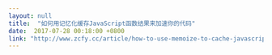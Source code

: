 ```yaml
---
layout: null
title:  "如何用记忆化缓存JavaScript函数结果来加速你的代码"
date:  2017-07-28 00:18:00 +0800
link: "http://www.zcfy.cc/article/how-to-use-memoize-to-cache-javascript-function-results-and-speed-up-your-code-3618.html"
---
```

